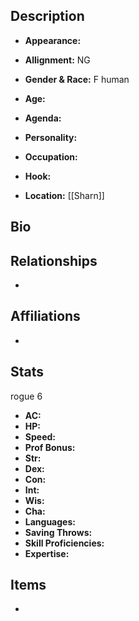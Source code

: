 ## Description
- **Appearance:** 

- **Allignment:** NG

- **Gender & Race:** F  human

- **Age:** 

- **Agenda:** 

- **Personality:** 

- **Occupation:** 

- **Hook:** 

- **Location:** [[Sharn]]

## Bio


## Relationships
- 

## Affiliations
- 

## Stats
rogue 6
- **AC:** 
- **HP:** 
- **Speed:** 
- **Prof Bonus:** 
- **Str:** 
- **Dex:** 
- **Con:** 
- **Int:** 
- **Wis:** 
- **Cha:** 
- **Languages:** 
- **Saving Throws:** 
- **Skill Proficiencies:** 
- **Expertise:** 


## Items
- 
